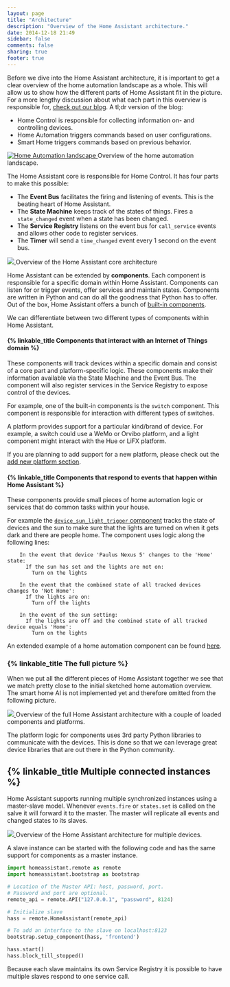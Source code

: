 ```yaml
---
layout: page
title: "Architecture"
description: "Overview of the Home Assistant architecture."
date: 2014-12-18 21:49
sidebar: false
comments: false
sharing: true
footer: true
---
```


Before we dive into the Home Assistant architecture, it is important to get a clear overview of the home automation landscape as a whole. This will allow us to show how the different parts of Home Assistant fit in the picture. For a more lengthy discussion about what each part in this overview is responsible for, <a href='/blog/2014/12/26/home-control-home-automation-and-the-smart-home/'>check out our blog</a>. A tl;dr version of the blog:

 * Home Control is responsible for collecting information on- and controlling devices.
 * Home Automation triggers commands based on user configurations.
 * Smart Home triggers commands based on previous behavior.

<p class='img'>
  <a href='{{site_root}}/images/architecture/home_automation_landscape.png' name='landscape'>
    <img alt='Home Automation landscape'
         src='{{site_root}}/images/architecture/home_automation_landscape.png' />
  </a>
  Overview of the home automation landscape.
</p>

The Home Assistant core is responsible for Home Control. It has four parts to make this possible:

 * The **Event Bus** facilitates the firing and listening of events. This is the beating heart of Home Assistant.
 * The **State Machine** keeps track of the states of things. Fires a `state_changed` event when a state has been changed.
 * The **Service Registry** listens on the event bus for `call_service` events and allows other code to register services.
 * The **Timer** will send a `time_changed` event every 1 second on the event bus.

<p class='img'>
  <a href='/images/architecture/ha_architecture.png' name='architecture'>
    <img src='/images/architecture/ha_architecture.png' />
  </a>
  Overview of the Home Assistant core architecture
</p>

Home Assistant can be extended by **components**. Each component is responsible for a specific domain within Home Assistant. Components can listen for or trigger events, offer services and maintain states. Components are written in Python and can do all the goodness that Python has to offer. Out of the box, Home Assistant offers a bunch of [built-in components]({{site_root}}/components/).

We can differentiate between two different types of components within Home Assistant.

#### {% linkable_title Components that interact with an Internet of Things domain %}

These components will track devices within a specific domain and consist of a core part and platform-specific logic. These components make their information available via the State Machine and the Event Bus. The component will also register services in the Service Registry to expose control of the devices.

For example, one of the built-in components is the `switch` component. This component is responsible for interaction with different types of switches.

A platform provides support for a particular kind/brand of device. For example, a switch could use a WeMo or Orvibo platform, and a light component might interact with the Hue or LiFX platform.  

If you are planning to add support for a new platform, please check out the [add new platform section]({{root_url}}/developers/add_new_platform/).

#### {% linkable_title Components that respond to events that happen within Home Assistant %}

These components provide small pieces of home automation logic or services that do common tasks within your house.

For example the [`device_sun_light_trigger` component](/components/device_sun_light_trigger/) tracks the state of devices and the sun to make sure that the lights are turned on when it gets dark and there are people home. The component uses logic along the following lines:

```plain
    In the event that device 'Paulus Nexus 5' changes to the 'Home' state:
      If the sun has set and the lights are not on:
        Turn on the lights
```

```plain
    In the event that the combined state of all tracked devices changes to 'Not Home':
      If the lights are on:
        Turn off the lights
```

```plain
    In the event of the sun setting:
      If the lights are off and the combined state of all tracked device equals 'Home':
        Turn on the lights
```

An extended example of a home automation component can be found [here](https://github.com/home-assistant/home-assistant/blob/master/config/custom_components/example.py).

### {% linkable_title The full picture %}

When we put all the different pieces of Home Assistant together we see that we match pretty close to the initial sketched home automation overview. The smart home AI is not implemented yet and therefore omitted from the following picture.

<p class='img'>
  <a href='/images/architecture/ha_full_architecture.png'>
    <img src='/images/architecture/ha_full_architecture.png' />
  </a>
  Overview of the full Home Assistant architecture with a couple of loaded components and platforms.
</p>

The platform logic for components uses 3rd party Python libraries to communicate with the devices. This is done so that we can leverage great device libraries that are out there in the Python community.

## {% linkable_title Multiple connected instances %}

Home Assistant supports running multiple synchronized instances using a master-slave model. Whenever `events.fire` or `states.set` is called on the salve it will forward it to the master. The master will replicate all events and changed states to its slaves.

<p class='img'>
  <a href='/images/architecture/architecture-remote.png'>
    <img src='/images/architecture/architecture-remote.png' />
  </a>
  Overview of the Home Assistant architecture for multiple devices.
</p>

A slave instance can be started with the following code and has the same support for components as a master instance.

```python
import homeassistant.remote as remote
import homeassistant.bootstrap as bootstrap

# Location of the Master API: host, password, port.
# Password and port are optional.
remote_api = remote.API("127.0.0.1", "password", 8124)

# Initialize slave
hass = remote.HomeAssistant(remote_api)

# To add an interface to the slave on localhost:8123
bootstrap.setup_component(hass, 'frontend')

hass.start()
hass.block_till_stopped()
```

<p class='note'>
Because each slave maintains its own Service Registry it is possible to have multiple slaves respond to one service call.
</p>
